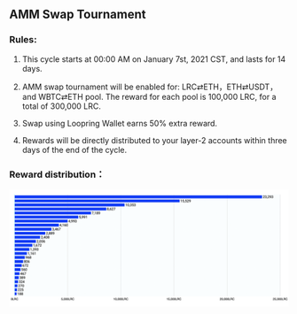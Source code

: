 ## AMM Swap Tournament

### Rules:

1) This cycle starts at 00:00 AM on January 7st, 2021 CST, and lasts for 14 days.

2) AMM swap tournament will be enabled for: LRC⇄ETH，ETH⇄USDT，and WBTC⇄ETH pool. The reward for each pool is 100,000 LRC, for a total of 300,000 LRC.

3) Swap using Loopring Wallet earns 50% extra reward.

4) Rewards will be directly distributed to your layer-2 accounts within three days of the end of the cycle.


### Reward distribution：

![](/markdown/images/program_2.png "")


